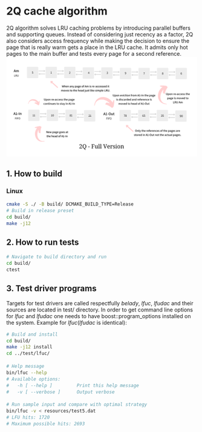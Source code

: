 # 2Q cache algorithm

2Q algorithm solves LRU caching problems by introducing parallel buffers and supporting queues. Instead of considering just recency as a factor, 2Q also considers access frequency while making the decision to ensure the page that is really warm gets a place in the LRU cache. It admits only hot pages to the main buffer and tests every page for a second reference.
![algorithm](https://github.com/Agustangel/2Q-cache-algorithm/blob/master/visual%20algorithm.png)
## 1. How to build

### Linux
```sh
cmake -S ./ -B build/ DCMAKE_BUILD_TYPE=Release
# Build in release preset
cd build/
make -j12
```

## 2. How to run tests
```sh
# Navigate to build directory and run
cd build/
ctest
```

## 3. Test driver programs
Targets for test drivers are called respectfully _belady_, _lfuc_, _lfudac_ and their sources are located in test/ directory. In order to get command line options for _lfuc_ and _lfudac_ one needs to have boost::program_options installed on the system. Example for _lfuc_(_lfudac_ is identical):

```sh
# Build and install
cd build/
make -j12 install
cd ../test/lfuc/

# Help message
bin/lfuc --help
# Available options:
#   -h [ --help ]         Print this help message
#   -v [ --verbose ]      Output verbose

# Run sample input and compare with optimal strategy
bin/lfuc -v < resources/test5.dat
# LFU hits: 1720
# Maximum possible hits: 2693
```
